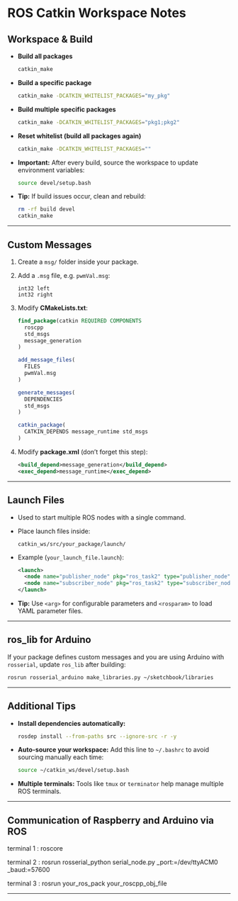# ROS Catkin Workspace Notes

## Workspace & Build

* **Build all packages**

  ```bash
  catkin_make
  ```

* **Build a specific package**

  ```bash
  catkin_make -DCATKIN_WHITELIST_PACKAGES="my_pkg"
  ```

* **Build multiple specific packages**

  ```bash
  catkin_make -DCATKIN_WHITELIST_PACKAGES="pkg1;pkg2"
  ```

* **Reset whitelist (build all packages again)**

  ```bash
  catkin_make -DCATKIN_WHITELIST_PACKAGES=""
  ```

* **Important:** After every build, source the workspace to update environment variables:

  ```bash
  source devel/setup.bash
  ```

* **Tip:** If build issues occur, clean and rebuild:

  ```bash
  rm -rf build devel
  catkin_make
  ```

---

## Custom Messages

1. Create a `msg/` folder inside your package.

2. Add a `.msg` file, e.g. `pwmVal.msg`:

   ```msg
   int32 left
   int32 right
   ```

3. Modify **CMakeLists.txt**:

   ```cmake
   find_package(catkin REQUIRED COMPONENTS
     roscpp
     std_msgs
     message_generation
   )

   add_message_files(
     FILES
     pwmVal.msg
   )

   generate_messages(
     DEPENDENCIES
     std_msgs
   )

   catkin_package(
     CATKIN_DEPENDS message_runtime std_msgs
   )
   ```

4. Modify **package.xml** (don’t forget this step):

   ```xml
   <build_depend>message_generation</build_depend>
   <exec_depend>message_runtime</exec_depend>
   ```

---

## Launch Files

* Used to start multiple ROS nodes with a single command.

* Place launch files inside:

  ```
  catkin_ws/src/your_package/launch/
  ```

* Example (`your_launch_file.launch`):

  ```xml
  <launch>
    <node name="publisher_node" pkg="ros_task2" type="publisher_node" output="screen"/>
    <node name="subscriber_node" pkg="ros_task2" type="subscriber_node" output="screen"/>
  </launch>
  ```

* **Tip:** Use `<arg>` for configurable parameters and `<rosparam>` to load YAML parameter files.

---

## ros\_lib for Arduino

If your package defines custom messages and you are using Arduino with `rosserial`, update `ros_lib` after building:

```bash
rosrun rosserial_arduino make_libraries.py ~/sketchbook/libraries
```

---

## Additional Tips

* **Install dependencies automatically:**

  ```bash
  rosdep install --from-paths src --ignore-src -r -y
  ```

* **Auto-source your workspace:**
  Add this line to `~/.bashrc` to avoid sourcing manually each time:

  ```bash
  source ~/catkin_ws/devel/setup.bash
  ```

* **Multiple terminals:** Tools like `tmux` or `terminator` help manage multiple ROS terminals.

---

## Communication of Raspberry and Arduino via ROS

terminal 1 : roscore

terminal 2 : rosrun rosserial_python serial_node.py _port:=/dev/ttyACM0 _baud:=57600

terminal 3 : rosrun your_ros_pack your_roscpp_obj_file

---


